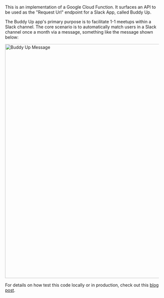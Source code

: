 This is an implementation of a Google Cloud Function. It surfaces an API to be used as the "Request Url" endpoint for a Slack App, called Buddy Up.

The Buddy Up app's primary purpose is to facilitate 1-1 meetups within a Slack channel. The core scenario is to automatically match users in a Slack channel once a month via a message, something like the message shown below:

<img width="768" alt="Buddy Up Message" src="https://github.com/alibad/buddy_up_google_cloud_function/assets/6937273/6571aa13-282f-4551-997b-b60fed1b8e65">

For details on how test this code locally or in production, check out this [blog post]().
